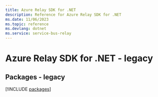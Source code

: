 ```yaml
---
title: Azure Relay SDK for .NET
description: Reference for Azure Relay SDK for .NET
ms.date: 11/06/2023
ms.topic: reference
ms.devlang: dotnet
ms.service: service-bus-relay
---
```

# Azure Relay SDK for .NET - legacy
## Packages - legacy
[!INCLUDE [packages](relay-index.md)]